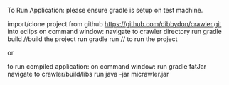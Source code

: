 To Run Application:
please ensure gradle is setup on test machine.

import/clone project from github https://github.com/dibbydon/crawler.git into eclips
on command window:
navigate to crawler directory
  run gradle build //build the project
  run gradle run // to run the project

or 

to run compiled application:
on command window:
run gradle fatJar
navigate to crawler/build/libs
run java -jar micrawler.jar

